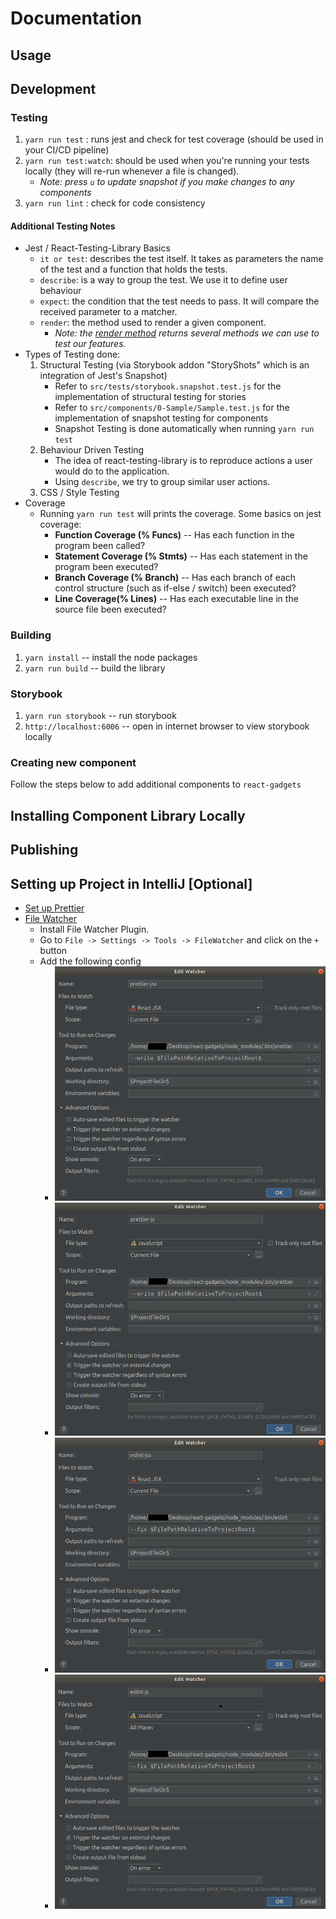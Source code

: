 # Documentation

## Usage

## Development

### Testing

1. `yarn run test` : runs jest and check for test coverage (should be used in your CI/CD pipeline)
2. `yarn run test:watch`: should be used when you're running your tests locally (they will re-run whenever a file is changed).
    - *Note: press `u` to update snapshot if you make changes to any components*
3. `yarn run lint` : check for code consistency

#### Additional Testing Notes
- Jest / React-Testing-Library Basics
    - `it or test`: describes the test itself. It takes as parameters the name of the test and a function that holds the tests.
    - `describe`: is a way to group the test. We use it to define user behaviour
    - `expect`: the condition that the test needs to pass. It will compare the received parameter to a matcher.
    - `render`: the method used to render a given component.
        - *Note: the [render method](https://testing-library.com/docs/react-testing-library/api) returns several methods we can use to test our features.*
- Types of Testing done:
    1. Structural Testing (via Storybook addon "StoryShots" which is an integration of Jest's Snapshot)
        - Refer to `src/tests/storybook.snapshot.test.js` for the implementation of structural testing for stories
        - Refer to `src/components/0-Sample/Sample.test.js` for the implementation of snapshot testing for components
        - Snapshot Testing is done automatically when running `yarn run test`
    2. Behaviour Driven Testing
        - The idea of react-testing-library is to reproduce actions a user would do to the application.  
        - Using `describe`, we try to group similar user actions.     
    3. CSS / Style Testing
- Coverage
    - Running `yarn run test` will prints the coverage. Some basics on jest coverage:
        - **Function Coverage (% Funcs)** -- Has each function in the program been called? 
        - **Statement Coverage (% Stmts)** -- Has each statement in the program been executed?
        - **Branch Coverage (% Branch)** -- Has each branch of each control structure (such as if-else / switch) been executed?
        - **Line Coverage(% Lines)** -- Has each executable line in the source file been executed?

### Building

1. `yarn install` -- install the node packages
2. `yarn run build` -- build the library

### Storybook

1. `yarn run storybook` -- run storybook
2. `http://localhost:6006` -- open in internet browser to view storybook locally

### Creating new component

Follow the steps below to add additional components to `react-gadgets`

## Installing Component Library Locally

## Publishing

## Setting up Project in IntelliJ [Optional]

- [Set up Prettier](https://www.jetbrains.com/help/idea/prettier.html#ws_prettier_reformat_code)
- [File Watcher](https://blog.jetbrains.com/webstorm/2016/08/using-external-tools/)
    - Install File Watcher Plugin.
    - Go to `File -> Settings -> Tools -> FileWatcher` and click on the `+` button
    - Add the following config
        - ![Prettier-jsx](images/filewatcher_1.png)
        - ![Prettier-js](images/filewatcher_2.png)
        - ![Eslint-jsx](images/filewatcher_3.png)
        - ![Eslint-js](images/filewatcher_4.png)